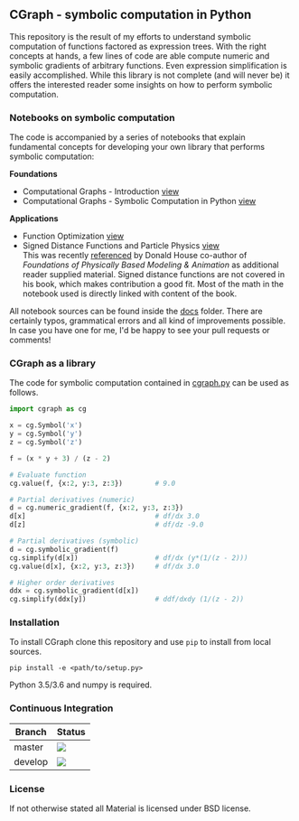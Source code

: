 
## CGraph - symbolic computation in Python

This repository is the result of my efforts to understand symbolic computation of
functions factored as expression trees. With the right concepts at hands, a few lines of code are able compute numeric and symbolic gradients of arbitrary functions. Even expression simplification is easily accomplished. While this library is not complete (and will never be) it offers the interested reader some insights on how to perform symbolic computation.

### Notebooks on symbolic computation

The code is accompanied by a series of notebooks that explain fundamental concepts for developing your own library that performs symbolic computation:

**Foundations**
- Computational Graphs - Introduction [view][1]
- Computational Graphs - Symbolic Computation in Python [view][2]

**Applications**
- Function Optimization [view][3]
- Signed Distance Functions and Particle Physics [view][4] <br/>
This was recently [referenced][5] by Donald House co-author of *Foundations of Physically Based Modeling & Animation* as additional reader supplied material. Signed distance functions are not covered in his book, which makes contribution a good fit. Most of the math in the notebook used is directly linked with content of the book.

All notebook sources can be found inside the [docs][docs] folder. There are certainly typos, grammatical errors and all kind of improvements possible. In case you have one for me, I'd be happy to see your pull requests or comments!

### CGraph as a library
The code for symbolic computation contained in [cgraph.py][cgraph.py] can be used as follows. 

```python
import cgraph as cg

x = cg.Symbol('x')
y = cg.Symbol('y')
z = cg.Symbol('z')

f = (x * y + 3) / (z - 2)

# Evaluate function
cg.value(f, {x:2, y:3, z:3})        # 9.0

# Partial derivatives (numeric)
d = cg.numeric_gradient(f, {x:2, y:3, z:3})
d[x]                                # df/dx 3.0
d[z]                                # df/dz -9.0

# Partial derivatives (symbolic)
d = cg.symbolic_gradient(f)
cg.simplify(d[x])                   # df/dx (y*(1/(z - 2)))
cg.value(d[x], {x:2, y:3, z:3})     # df/dx 3.0

# Higher order derivatives
ddx = cg.symbolic_gradient(d[x])
cg.simplify(ddx[y])                 # ddf/dxdy (1/(z - 2))
```

### Installation
To install CGraph clone this repository and use `pip` to install
from local sources.

```
pip install -e <path/to/setup.py>
```

Python 3.5/3.6 and numpy is required.

### Continuous Integration

Branch  | Status
------- | ------
master  | ![](https://travis-ci.org/cheind/py-cgraph.svg?branch=master)
develop | ![](https://travis-ci.org/cheind/py-cgraph.svg?branch=develop)

### License
If not otherwise stated all Material is licensed under BSD license.

[1]: https://cdn.rawgit.com/cheind/py-cgraph/master/docs/00_Computational_Graphs-Introduction.html
[2]: https://cdn.rawgit.com/cheind/py-cgraph/master/docs/01_Computational_Graphs-Symbolic_Computation.html
[3]: https://cdn.rawgit.com/cheind/py-cgraph/master/docs/02_Computational_Graphs-Function_Optimization.html
[4]: https://cdn.rawgit.com/cheind/py-cgraph/master/docs/03_Computational_Graphs-Signed_Distance_Functions_and_Particle_Physics.html
[5]:
https://www.cs.clemson.edu/savage/pba/resources.html
[6]:
https://www.cs.clemson.edu/savage/pba/index.html


[cgraph.py]: cgraph/cgraph.py
[docs]: docs/